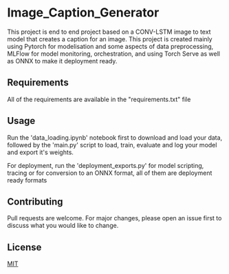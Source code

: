 # Image_Caption_Generator

This project is end to end project based on a CONV-LSTM image to text model that creates a caption for an image.
This project is created mainly using Pytorch for modelisation and some aspects of data preprocessing, MLFlow for model monitoring, orchestration, and using Torch Serve as well as ONNX to make it deployment ready.

## Requirements

All of the requirements are available in the "requirements.txt" file

## Usage 

Run the 'data_loading.ipynb' notebook first to download and load your data, followed by the 'main.py' script to load, train, evaluate and log your model and export it's weights.

For deployment, run the 'deployment_exports.py' for model scripting, tracing or for conversion to an ONNX format, all of them are deployment ready formats

## Contributing

Pull requests are welcome. For major changes, please open an issue first to discuss what you would like to change.

## License
[MIT](https://choosealicense.com/licenses/mit/)
